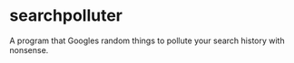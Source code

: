 # searchpolluter
A program that Googles random things to pollute your search history with nonsense.
